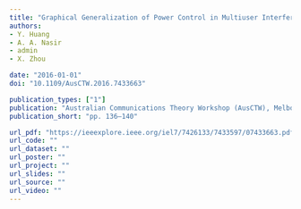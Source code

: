 ```yaml
---
title: "Graphical Generalization of Power Control in Multiuser Interference Channels"
authors:
- Y. Huang
- A. A. Nasir
- admin
- X. Zhou

date: "2016-01-01"
doi: "10.1109/AusCTW.2016.7433663"

publication_types: ["1"]
publication: "Australian Communications Theory Workshop (AusCTW), Melbourne, Australia"
publication_short: "pp. 136–140"

url_pdf: "https://ieeexplore.ieee.org/iel7/7426133/7433597/07433663.pdf"
url_code: ""
url_dataset: ""
url_poster: ""
url_project: ""
url_slides: ""
url_source: ""
url_video: ""
---
```

